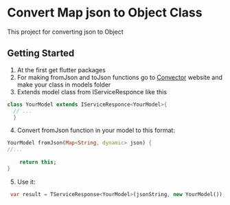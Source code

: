 # Convert Map json to Object Class

This project for converting json to Object

## Getting Started
1. At the first get flutter packages
2. For making fromJson and toJson functions go to [Convector](https://javiercbk.github.io/json_to_dart/ "Convector")
 website and make your class in models folder
3. Extends model class from  IServiceResponce like this
```dart
class YourModel extends IServiceResponce<YourModel>{
  // ...
  }
```
4. Convert fromJson function in your model to this format:   
```dart
YourModel fromJson(Map<String, dynamic> json) {
//...
    
    return this;    
} 
```
5. Use it:
```dart
 var result = TServiceResponse<YourModel>(jsonString, new YourModel());
```